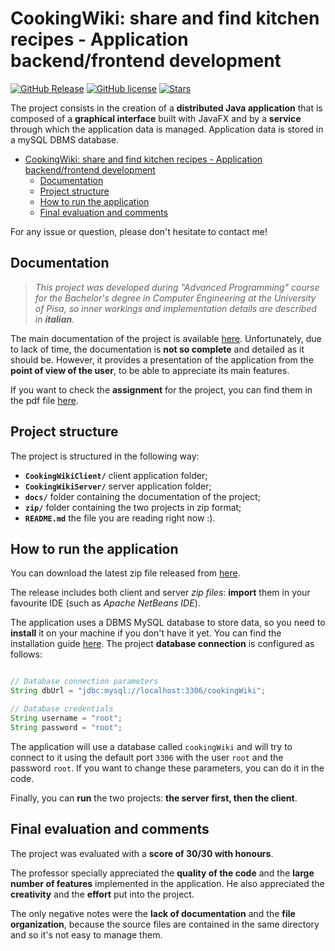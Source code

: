 # CookingWiki: share and find kitchen recipes - Application backend/frontend development

[![GitHub Release](https://img.shields.io/github/release/EmanueleRsp/CookingWiki-Application-in-Java?style=flat)](https://github.com/EmanueleRsp/CookingWiki-Application-in-Java/releases) [![GitHub license](https://img.shields.io/github/license/EmanueleRsp/CookingWiki-Application-in-Java?style=flat)](https://github.com/EmanueleRsp/CookingWiki-Application-in-Java/blob/main/LICENSE) 
[![Stars](https://img.shields.io/github/stars/EmanueleRsp/CookingWiki-Application-in-Java?style=social&label=Stars)](https://github.com/EmanueleRsp/CookingWiki-Application-in-Java/stargazers) 

The project consists in the creation of a **distributed Java application** that is composed of a **graphical interface** built with JavaFX and by a **service** through which the application data is managed. Application data is stored in a mySQL DBMS database.

- [CookingWiki: share and find kitchen recipes - Application backend/frontend development](#cookingwiki-share-and-find-kitchen-recipes---application-backendfrontend-development)
  - [Documentation](#documentation)
  - [Project structure](#project-structure)
  - [How to run the application](#how-to-run-the-application)
  - [Final evaluation and comments](#final-evaluation-and-comments)

For any issue or question, please don't hesitate to contact me!

## Documentation

> _This project was developed during "Advanced Programming" course for the Bachelor's degree in Computer Engineering at the University of Pisa, so inner workings and implementation details are described in **italian**._

The main documentation of the project is available [here](/docs/Presentazione.pdf). Unfortunately, due to lack of time, the documentation is **not so complete** and detailed as it should be. However, it provides a presentation of the application from the **point of view of the user**, to be able to appreciate its main features.

If you want to check the **assignment** for the project, you can find them in the pdf file [here](/docs/Specifiche.pdf).


## Project structure

The project is structured in the following way:
- **`CookingWikiClient/`** client application folder;
- **`CookingWikiServer/`** server application folder; 
- **`docs/`** folder containing the documentation of the project;
- **`zip/`** folder containing the two projects in zip format;  
- **`README.md`** the file you are reading right now :).


## How to run the application

You can download the latest zip file released from [here](https://github.com/EmanueleRsp/CookingWiki-Application-in-Java/releases).

The release includes both client and server _zip files_: **import** them in your favourite IDE (such as _Apache NetBeans IDE_).

The application uses a DBMS MySQL database to store data, so you need to **install** it on your machine if you don't have it yet. You can find the installation guide [here](https://dev.mysql.com/doc/mysql-installation-excerpt/5.7/en/). The project **database connection** is configured as follows:
```java

// Database connection parameters
String dbUrl = "jdbc:mysql://localhost:3306/cookingWiki";

// Database credentials
String username = "root";
String password = "root";

```
The application will use a database called `cookingWiki` and will try to connect to it using the default port `3306` with the user `root` and the password `root`. If you want to change these parameters, you can do it in the code.

Finally, you can **run** the two projects: **the server first, then the client**. 

## Final evaluation and comments

The project was evaluated with a **score of 30/30 with honours**.

The professor specially appreciated the **quality of the code** and the **large number of features** implemented in the application. He also appreciated the **creativity** and the **effort** put into the project.

The only negative notes were the **lack of documentation** and the **file organization**, because the source files are contained in the same directory and so it's not easy to manage them.
